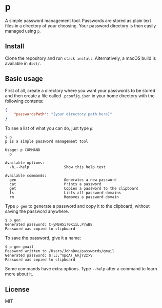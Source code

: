 # p

A simple password management tool. Passwords are stored as plain text files in a directory of your choosing. Your password directory is then easily managed using `p`.

## Install
Clone the repository and run `stack install`. Alternatively, a macOS build is available in `dist/`.

## Basic usage

First of all, create a directory where you want your passwords to be stored and then create a file called `.pconfig.json` in your home directory with the following contents:

```json
{
    "passwordsPath": "[your directory path here]"
}
```

To see a list of what you can do, just type `p`:

```
$ p
p is a simple password management tool

Usage: p COMMAND
  p

Available options:
  -h,--help                Show this help text

Available commands:
  gen                      Generates a new password
  cat                      Prints a password
  get                      Copies a password to the clipboard
  ls                       Lists all password domains
  rm                       Removes a password domain
```

Type `p gen` to generate a password and copy it to the clipboard, without saving the password anywhere.

```
$ p gen
Generated password: C-yMSH5i!0K1iL,P?wB8
Password was copied to clipboard
```

To save the password, give it a name:

```
$ p gen gmail
Password written to /Users/JohnDoe/passwords/gmail
Generated password: $!;J;^npqA(_6RjY2z>V
Password was copied to clipboard
```

Some commands have extra options. Type `--help` after a command to learn more about it.

## License
MIT

